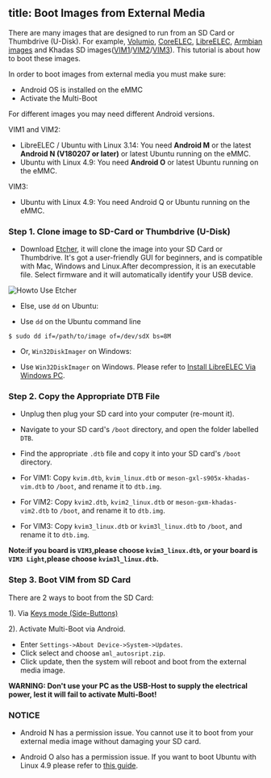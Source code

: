 title: Boot Images from External Media
---

There are many images that are designed to run from an SD Card or Thumbdrive (U-Disk). For example, [Volumio](https://forum.khadas.com/t/volumio-for-khadas/1437), [CoreELEC](https://coreelec.org/), [LibreELEC](https://libreelec.tv/downloads_new/khadas-vim/), [Armbian images](http://forum.khadas.com/t/armbian-kodi-ubuntu-debian-for-sd-usb-emmc/825) and Khadas SD images([VIM1](https://dl.khadas.com/Firmware/VIM1/Ubuntu/SD_USB/)/[VIM2](https://dl.khadas.com/Firmware/VIM2/Ubuntu/SD_USB/)/[VIM3](https://dl.khadas.com/Firmware/VIM3/Ubuntu/SD_USB/)). This tutorial is about how to boot these images.

In order to boot images from external media you must make sure:
* Android OS is installed on the eMMC
* Activate the Multi-Boot

For different images you may need different Android versions.

VIM1 and VIM2:

* LibreELEC / Ubuntu with Linux 3.14: You need **Android M** or the latest **Android N (V180207 or later)** or latest Ubuntu running on the eMMC.
* Ubuntu with Linux 4.9: You need **Android O** or latest Ubuntu running on the eMMC.

VIM3:

* Ubuntu with Linux 4.9: You need Android Q or Ubuntu running on the eMMC.

### Step 1. Clone image to SD-Card or Thumbdrive (U-Disk)

* Download [Etcher](https://www.balena.io/etcher/), it will clone the image into your SD Card or Thumbdrive. It's got a user-friendly GUI for beginners, and is compatible with Mac, Windows and Linux.After decompression, it is an executable file. Select firmware and it will automatically identify your USB device.

![Howto Use Etcher](/images/vim1/HowtoUseEtcher.png)

* Else, use `dd` on Ubuntu:

* Use `dd` on the Ubuntu command line

```
$ sudo dd if=/path/to/image of=/dev/sdX bs=8M
```

* Or, `Win32DiskImager` on Windows:

* Use `Win32DiskImager` on Windows. Please refer to [Install LibreELEC Via Windows PC](/vim1/InstallLibreELEC.html#On-Windows-PC).

### Step 2. Copy the Appropriate DTB File

* Unplug then plug your SD card into your computer (re-mount it).

* Navigate to your SD card's `/boot` directory, and open the folder labelled `DTB`.

* Find the appropriate `.dtb` file and copy it into your SD card's `/boot` directory.

* For VIM1: Copy `kvim.dtb`, `kvim_linux.dtb` or `meson-gxl-s905x-khadas-vim.dtb` to `/boot`, and rename it to `dtb.img`.
* For VIM2: Copy `kvim2.dtb`, `kvim2_linux.dtb` or `meson-gxm-khadas-vim2.dtb` to `/boot`, and rename it to `dtb.img`.
* For VIM3: Copy `kvim3_linux.dtb` or `kvim3l_linux.dtb` to `/boot`, and rename it to `dtb.img`.

**Note:if you board is `VIM3`,please choose `kvim3_linux.dtb`, or your board is `VIM3 Light`,please choose `kvim3l_linux.dtb`.**

### Step 3. Boot VIM from SD Card
There are 2 ways to boot from the SD Card:

1). Via [Keys mode (Side-Buttons)](/vim1/HowtoBootIntoUpgradeMode.html)

2). Activate Multi-Boot via Android.

* Enter `Settings->About Device->System->Updates`.
* Click select and choose `aml_autosript.zip`.
* Click update, then the system will reboot and boot from the external media image.

**WARNING: Don't use your PC as the USB-Host to supply the electrical power, lest it will fail to activate Multi-Boot!**

### NOTICE
* Android N has a permission issue. You cannot use it to boot from your external media image without damaging your SD card.

* Android O also has a permission issue. If you want to boot Ubuntu with Linux 4.9 please refer to [this guide](http://forum.khadas.com/t/armbian-kodi-ubuntu-debian-for-sd-usb-emmc/825/109).
